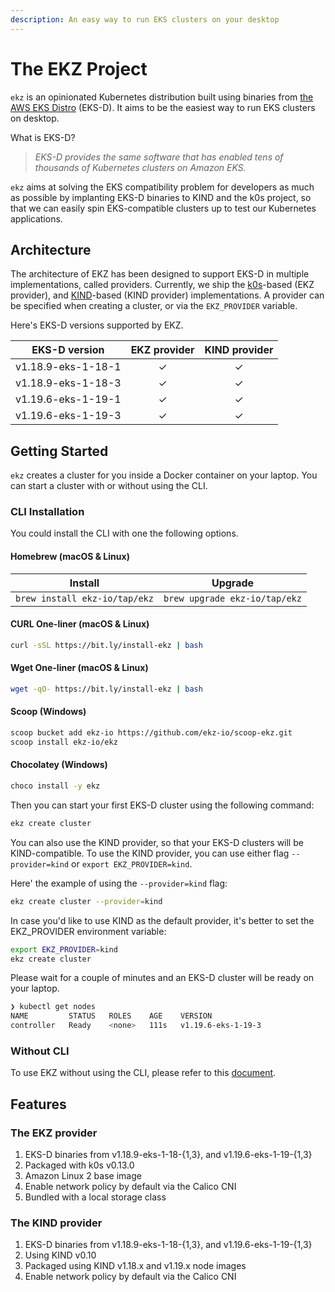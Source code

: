 ```yaml
---
description: An easy way to run EKS clusters on your desktop
---
```


# The EKZ Project

`ekz` is an opinionated Kubernetes distribution built using binaries from [the AWS EKS Distro](https://distro.eks.amazonaws.com/) \(EKS-D\). It aims to be the easiest way to run EKS clusters on desktop.

What is EKS-D?

> _EKS-D provides the same software that has enabled tens of thousands of Kubernetes clusters on Amazon EKS._

`ekz` aims at solving the EKS compatibility problem for developers as much as possible by implanting EKS-D binaries to KIND and the k0s project, so that we can easily spin EKS-compatible clusters up to test our Kubernetes applications.

## Architecture

The architecture of EKZ has been designed to support EKS-D in multiple implementations, called providers. Currently, we ship the [k0s](https://github.com/k0sproject/k0s)-based \(EKZ provider\), and [KIND](https://github.com/kubernetes-sigs/kind/)-based \(KIND provider\) implementations. A provider can be specified when creating a cluster, or via the `EKZ_PROVIDER` variable.

Here's EKS-D versions supported by EKZ.

| EKS-D version       | EKZ provider  | KIND provider|
| ------------------- | :-----------: | :----------: |
| v1.18.9-eks-1-18-1  | ✓             | ✓            |
| v1.18.9-eks-1-18-3  | ✓             | ✓            |
| v1.19.6-eks-1-19-1  | ✓             | ✓            |
| v1.19.6-eks-1-19-3  | ✓             | ✓            |

## Getting Started

`ekz` creates a cluster for you inside a Docker container on your laptop. You can start a cluster with or without using the CLI.

### CLI Installation

You could install the CLI with one the following options.

#### Homebrew \(macOS & Linux\)

| Install | Upgrade |
|---------|---------|
|`brew install ekz-io/tap/ekz` | `brew upgrade ekz-io/tap/ekz`

#### CURL One-liner \(macOS & Linux\)

```bash
curl -sSL https://bit.ly/install-ekz | bash
```

#### Wget One-liner \(macOS & Linux\)

```bash
wget -qO- https://bit.ly/install-ekz | bash
```

#### Scoop \(Windows\)

```bash
scoop bucket add ekz-io https://github.com/ekz-io/scoop-ekz.git
scoop install ekz-io/ekz
```

#### Chocolatey \(Windows\)

```bash
choco install -y ekz
```

Then you can start your first EKS-D cluster using the following command:

```bash
ekz create cluster
```

You can also use the KIND provider, so that your EKS-D clusters will be KIND-compatible. To use the KIND provider, you can use either flag `--provider=kind` or `export EKZ_PROVIDER=kind`.

Here' the example of using the `--provider=kind` flag:

```bash
ekz create cluster --provider=kind
```

In case you'd like to use KIND as the default provider, it's better to set the EKZ\_PROVIDER environment variable:

```bash
export EKZ_PROVIDER=kind
ekz create cluster
```

Please wait for a couple of minutes and an EKS-D cluster will be ready on your laptop.

```bash
❯ kubectl get nodes
NAME         STATUS   ROLES    AGE    VERSION
controller   Ready    <none>   111s   v1.19.6-eks-1-19-3
```

### Without CLI

To use EKZ without using the CLI, please refer to this [document](without_cli.md).

## Features

### The EKZ provider

1. EKS-D binaries from v1.18.9-eks-1-18-{1,3}, and v1.19.6-eks-1-19-{1,3}
2. Packaged with k0s v0.13.0
3. Amazon Linux 2 base image
4. Enable network policy by default via the Calico CNI
5. Bundled with a local storage class

### The KIND provider

1. EKS-D binaries from v1.18.9-eks-1-18-{1,3}, and v1.19.6-eks-1-19-{1,3}
2. Using KIND v0.10
3. Packaged using KIND v1.18.x and v1.19.x node images
4. Enable network policy by default via the Calico CNI

